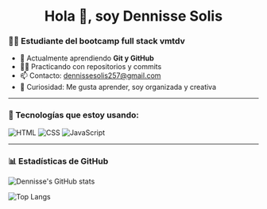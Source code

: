 <h1 align="center">Hola 👋, soy Dennisse Solis</h1>

### 👩‍💻 Estudiante del bootcamp full stack vmtdv

- 📌 Actualmente aprendiendo **Git y GitHub**
- 👨‍💻 Practicando con repositorios y commits
- 📫 Contacto: dennissesolis257@gmail.com
- 🌟 Curiosidad: Me gusta aprender, soy organizada y creativa

---

### 🧰 Tecnologías que estoy usando:

![HTML](https://img.shields.io/badge/HTML-E34F26?style=flat-square&logo=html5&logoColor=white)
![CSS](https://img.shields.io/badge/CSS-1572B6?style=flat-square&logo=css3&logoColor=white)
![JavaScript](https://img.shields.io/badge/JavaScript-F7DF1E?style=flat-square&logo=javascript&logoColor=black)

---

### 📊 Estadísticas de GitHub

![Dennisse's GitHub stats](https://github-readme-stats.vercel.app/api?username=dennisse257&show_icons=true&theme=radical)

![Top Langs](https://github-readme-stats.vercel.app/api/top-langs/?username=dennisse257&layout=compact)
